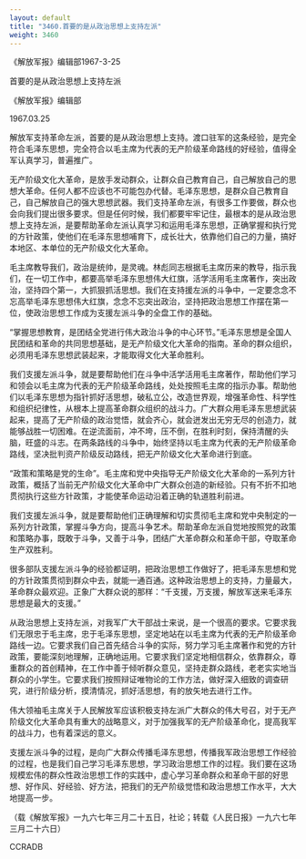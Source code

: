 ```yaml
---
layout: default
title: "3460.首要的是从政治思想上支持左派"
weight: 3460
---
```


《解放军报》编辑部1967-3-25

首要的是从政治思想上支持左派

《解放军报》编辑部

1967.03.25

解放军支持革命左派，首要的是从政治思想上支持。渡口驻军的这条经验，是完全符合毛泽东思想，完全符合以毛主席为代表的无产阶级革命路线的好经验，值得全军认真学习，普遍推广。

无产阶级文化大革命，是放手发动群众，让群众自己教育自己，自己解放自己的思想大革命。任何人都不应该也不可能包办代替。毛泽东思想，是群众自己教育自己，自己解放自己的强大思想武器。我们支持革命左派，有很多工作要做，群众也会向我们提出很多要求。但是任何时候，我们都要牢牢记住，最根本的是从政治思想上支持左派，是要帮助革命左派认真学习和运用毛泽东思想，正确掌握和执行党的方针政策，使他们在毛泽东思想哺育下，成长壮大，依靠他们自己的力量，搞好本地区、本单位的无产阶级文化大革命。

毛主席教导我们，政治是统帅，是灵魂。林彪同志根据毛主席历来的教导，指示我们，在一切工作中，都要高举毛泽东思想伟大红旗，活学活用毛主席著作，突出政治，坚持四个第一，大抓狠抓活思想。我们在支持援左派的斗争中，一定要念念不忘高举毛泽东思想伟大红旗，念念不忘突出政治，坚持把政治思想工作摆在第一位，使政治思想工作成为支援左派斗争的全盘工作的基础。

“掌握思想教育，是团结全党进行伟大政治斗争的中心环节。”毛泽东思想是全国人民团结和革命的共同思想基础，是无产阶级文化大革命的指南。革命的群众组织，必须用毛泽东思想武装起来，才能取得文化大革命胜利。

我们支援左派斗争，就是要帮助他们在斗争中活学活用毛主席著作，帮助他们学习和领会以毛主席为代表的无产阶级革命路线，处处按照毛主席的指示办事。帮助他们以毛泽东思想为指针抓好活思想，破私立公，改造世界观，增强革命性、科学性和组织纪律性，从根本上提高革命群众组织的战斗力。广大群众用毛泽东思想武装起来，提高了无产阶级的政治觉悟，就会齐心，就会迸发出无穷无尽的创造力，就能够战胜一切困难。在逆流面前，冲不垮，压不倒，在胜利时刻，保持清醒的头脑，旺盛的斗志。在两条路线的斗争中，始终坚持以毛主席为代表的无产阶级革命路线，坚决批判资产阶级反动路线，把无产阶级文化大革命进行到底。

“政策和策略是党的生命”。毛主席和党中央指导无产阶级文化大革命的一系列方针政策，概括了当前无产阶级文化大革命中广大群众创造的新经验。只有不折不扣地贯彻执行这些方针政策，才能使革命运动沿着正确的轨道胜利前进。

我们支援左派斗争，就是要帮助他们正确理解和切实贯彻毛主席和党中央制定的一系列方针政策，掌握斗争方向，提高斗争艺术。帮助革命左派自觉地按照党的政策和策略办事，既敢于斗争，又善于斗争，团结广大革命群众和革命干部，夺取革命生产双胜利。

很多部队支援左派斗争的经验都证明，把政治思想工作做好了，把毛泽东思想和党的方针政策贯彻到群众中去，就能一通百通。这种政治思想上的支持，力量最大，革命群众最欢迎。正象广大群众说的那样：“千支援，万支援，解放军送来毛泽东思想是最大的支援。”

从政治思想上支持左派，对我军广大干部战士来说，是一个很高的要求。它要求我们无限忠于毛主席，忠于毛泽东思想，坚定地站在以毛主席为代表的无产阶级革命路线一边。它要求我们自己首先结合斗争的实际，努力学习毛主席著作和党的方针政策，要能深刻地理解，正确地运用。它要求我们坚定地相信群众，依靠群众，尊重群众的首创精神，在工作中善于倾听群众意见，坚持走群众路线，老老实实地当群众的小学生。它要求我们按照辩证唯物论的工作方法，做好深入细致的调查研究，进行阶级分析，摸清情况，抓好活思想，有的放矢地去进行工作。

伟大领袖毛主席关于人民解放军应该积极支持左派广大群众的伟大号召，对于无产阶级文化大革命具有重大的战略意义，对于加强我军的无产阶级革命化，提高我军的战斗力，也有着深远的意义。

支援左派斗争的过程，是向广大群众传播毛泽东思想，传播我军政治思想工作经验的过程，也是我们自己学习毛泽东思想，学习政治思想工作的过程。我们要在这场规模宏伟的群众性政治思想工作的实践中，虚心学习革命群众和革命干部的好思想、好作风、好经验、好方法，把我们的无产阶级觉悟和政治思想工作水平，大大地提高一步。

（载《解放军报》一九六七年三月二十五日，社论；转载《人民日报》一九六七年三月二十六日）

CCRADB

